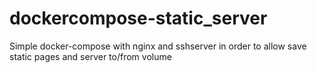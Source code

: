 # dockercompose-static_server
Simple docker-compose with nginx and sshserver in order to allow save static pages and server to/from volume

